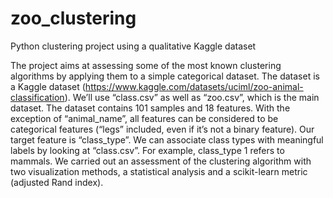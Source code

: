 # zoo_clustering
 Python clustering project using a qualitative Kaggle dataset
 
The project aims at assessing some of the most known clustering algorithms by applying them to a simple categorical dataset. The dataset is a Kaggle dataset (https://www.kaggle.com/datasets/uciml/zoo-animal-classification). We’ll use “class.csv” as well as “zoo.csv”, which is the main dataset. 
The dataset contains 101 samples and 18 features. With the exception of “animal_name”, all features can be considered to be categorical features (“legs” included, even if it’s not a binary feature). Our target feature is “class_type”. We can associate class types with meaningful labels by looking at “class.csv”. For example, class_type 1 refers to mammals. 
We carried out an assessment of the clustering algorithm with two visualization methods, a statistical analysis and a scikit-learn metric (adjusted Rand index). 

